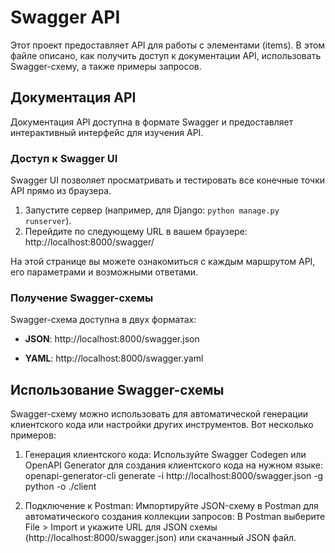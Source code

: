 # Swagger API

Этот проект предоставляет API для работы с элементами (items). В этом файле описано, как получить доступ к документации API, использовать Swagger-схему, а также примеры запросов.

## Документация API

Документация API доступна в формате Swagger и предоставляет интерактивный интерфейс для изучения API. 

### Доступ к Swagger UI

Swagger UI позволяет просматривать и тестировать все конечные точки API прямо из браузера.

1. Запустите сервер (например, для Django: `python manage.py runserver`).
2. Перейдите по следующему URL в вашем браузере: http://localhost:8000/swagger/

На этой странице вы можете ознакомиться с каждым маршрутом API, его параметрами и возможными ответами.

### Получение Swagger-схемы

Swagger-схема доступна в двух форматах:

- **JSON**: 
http://localhost:8000/swagger.json

- **YAML**:
http://localhost:8000/swagger.yaml

## Использование Swagger-схемы
Swagger-схему можно использовать для автоматической генерации клиентского кода или настройки других инструментов. Вот несколько примеров:

1. Генерация клиентского кода: Используйте Swagger Codegen или OpenAPI Generator для создания клиентского кода на нужном языке:
openapi-generator-cli generate -i http://localhost:8000/swagger.json -g python -o ./client

2. Подключение к Postman: Импортируйте JSON-схему в Postman для автоматического создания коллекции запросов:
В Postman выберите File > Import и укажите URL для JSON схемы (http://localhost:8000/swagger.json) или скачанный JSON файл.

